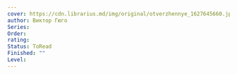 ```yaml
---
cover: https://cdn.librarius.md/img/original/otverzhennye_1627645660.jpg
author: Виктор Гюго
Series: 
Order: 
rating: 
Status: ToRead
Finished: ""
Level:
---
```








